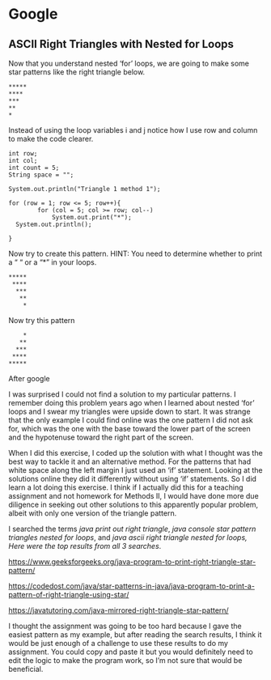 # Google
## ASCII Right Triangles with Nested for Loops

Now that you understand nested ‘for’  loops, we are going to make some star patterns like the right triangle below.

    *****
    ****
    ***
    **
    *

Instead of using the loop variables i and j notice how I use row and column to make the code clearer.

    int row;
    int col;
    int count = 5;
    String space = "";
    
    System.out.println("Triangle 1 method 1");
    
    for (row = 1; row <= 5; row++){
            for (col = 5; col >= row; col--)
                System.out.print("*");
      System.out.println();
            
    }

Now try to create this pattern. HINT: You need to determine whether to print a “ “ or a “*” in your loops.
    
    *****
     ****
      ***
       **
        *
        
Now try this pattern

        *
       ** 
      ***
     ****
    ***** 
After google

I was surprised I could not find a solution to my particular patterns. I remember doing this problem years ago when I learned about nested ‘for’ loops and I swear my triangles were upside down to start. It was strange that the only example I could find online was the one pattern I did not ask for, which was the one with the base toward the lower part of the screen and the hypotenuse toward the right part of the screen. 

When I did this exercise, I coded up the solution with what I thought was the best way to tackle it and an alternative method. For the patterns that had white space along the left margin I just used an ‘if’ statement. Looking at the solutions online they did it differently without using ‘if’ statements. So I did learn a lot doing this exercise. I think if I actually did this for a teaching assignment and not homework for Methods II, I would have done more due diligence in seeking out other solutions to this apparently popular problem, albeit with only one version of the triangle pattern. 

I searched the terms *java print out right triangle*, *java console star pattern triangles nested for loops*, and *java ascii right triangle nested for loops, Here were the top results from all 3 searches*.

https://www.geeksforgeeks.org/java-program-to-print-right-triangle-star-pattern/

https://codedost.com/java/star-patterns-in-java/java-program-to-print-a-pattern-of-right-triangle-using-star/

https://javatutoring.com/java-mirrored-right-triangle-star-pattern/

I thought the assignment was going to be too hard because I gave the easiest pattern as my example, but after reading the search results, I think it would be just enough of a challenge to use these results to do my assignment.  You could copy and paste it but you would definitely need to edit the logic to make the program work, so I’m not sure that would be beneficial.
